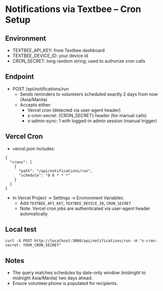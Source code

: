 # Notifications via Textbee – Cron Setup

## Environment
- TEXTBEE_API_KEY: from Textbee dashboard
- TEXTBEE_DEVICE_ID: your device id
- CRON_SECRET: long random string; used to authorize cron calls

## Endpoint
- POST /api/notifications/run
  - Sends reminders to volunteers scheduled exactly 2 days from now (Asia/Manila)
  - Accepts either:
    - Vercel cron (detected via user-agent header)
    - x-cron-secret: {CRON_SECRET} header (for manual calls)
    - x-admin-sync: 1 with logged-in admin session (manual trigger)

## Vercel Cron
- vercel.json includes:
```
{
  "crons": [
    {
      "path": "/api/notifications/run",
      "schedule": "0 6 * * *"
    }
  ]
}
```
- In Vercel Project → Settings → Environment Variables:
  - Add `TEXTBEE_API_KEY`, `TEXTBEE_DEVICE_ID`, `CRON_SECRET`
  - Note: Vercel cron jobs are authenticated via user-agent header automatically

## Local test
```
curl -X POST http://localhost:3000/api/notifications/run -H "x-cron-secret: YOUR_CRON_SECRET"
```

## Notes
- The query matches schedules by date-only window (midnight to midnight Asia/Manila) two days ahead.
- Ensure volunteer.phone is populated for recipients.
























